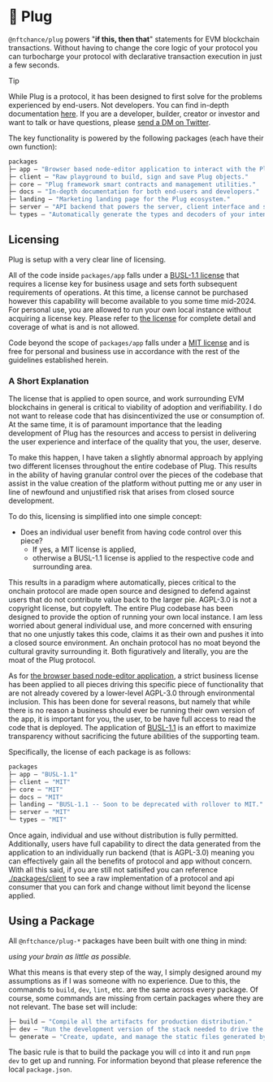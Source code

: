 # 🔌 Plug

`@nftchance/plug` powers "**if this, then that**" statements for EVM blockchain transactions. Without having to change the core logic of your protocol you can turbocharge your protocol with declarative transaction execution in just a few seconds.

> [!TIP]
> While Plug is a protocol, it has been designed to first solve for the problems experienced by end-users. Not developers. You can find in-depth documentation [here](https://onplug.io). If you are a developer, builder, creator or investor and want to talk or have questions, please [send a DM on Twitter](https://twitter.com/nftchance).

The key functionality is powered by the following packages (each have their own function):

```ml
packages
├─ app — "Browser based node-editor application to interact with the Plug protocol."
├─ client — "Raw playground to build, sign and save Plug objects."
├─ core — "Plug framework smart contracts and management utilities."
├─ docs — "In-depth documentation for both end-users and developers."
├─ landing — "Marketing landing page for the Plug ecosystem."
├─ server — "API backend that powers the server, client interface and sdk when needed."
└─ types — "Automatically generate the types and decoders of your intent framework."
```

## Licensing

Plug is setup with a very clear line of licensing.

All of the code inside `packages/app` falls under a [BUSL-1.1 license](./packages/app/LICENSE) that requires a license key for business usage and sets forth subsequent requirements of operations. At this time, a license cannot be purchased however this capability will become available to you some time mid-2024. For personal use, you are allowed to run your own local instance without acquiring a license key. Please refer to [the license](./packages/app/LICENSE) for complete detail and coverage of what is and is not allowed.

Code beyond the scope of `packages/app` falls under a [MIT license]() and is free for personal and business use in accordance with the rest of the guidelines established herein.

### A Short Explanation

The license that is applied to open source, and work surrounding EVM blockchains in general is critical to viability of adoption and verifiability. I do not want to release code that has disincentivized the use or consumption of. At the same time, it is of paramount importance that the leading development of Plug has the resources and access to persist in delivering the user experience and interface of the quality that you, the user, deserve.

To make this happen, I have taken a slightly abnormal approach by applying two different licenses throughout the entire codebase of Plug. This results in the ability of having granular control over the pieces of the codebase that assist in the value creation of the platform without putting me or any user in line of newfound and unjustified risk that arises from closed source development.

To do this, licensing is simplified into one simple concept:

-   Does an individual user benefit from having code control over this piece?
    -   If yes, a MIT license is applied,
    -   otherwise a BUSL-1.1 license is applied to the respective code and surrounding area.

This results in a paradigm where automatically, pieces critical to the onchain protocol are made open source and designed to defend against users that do not contribute value back to the larger pie. AGPL-3.0 is not a copyright license, but copyleft. The entire Plug codebase has been designed to provide the option of running your own local instance. I am less worried about general individual use, and more concerned with ensuring that no one unjustly takes this code, claims it as their own and pushes it into a closed source environment. An onchain protocol has no moat beyond the cultural gravity surrounding it. Both figuratively and literally, you are the moat of the Plug protocol.

As for [the browser based node-editor application](./packages/app/), a strict business license has been applied to all pieces driving this specific piece of functionality that are not already covered by a lower-level AGPL-3.0 through environmental inclusion. This has been done for several reasons, but namely that while there is no reason a business should ever be running their own version of the app, it is important for you, the user, to be have full access to read the code that is deployed. The application of [BUSL-1.1](./packages/app/LICENSE) is an effort to maximize transparency without sacrificing the future abilities of the supporting team.

Specifically, the license of each package is as follows:

```ml
packages
├─ app — "BUSL-1.1"
├─ client — "MIT"
├─ core — "MIT"
├─ docs — "MIT"
├─ landing — "BUSL-1.1 -- Soon to be deprecated with rollover to MIT."
├─ server — "MIT"
└─ types — "MIT"
```

Once again, individual and use without distribution is fully permitted. Additionally, users have full capability to direct the data generated from the application to an individually run backend (that is AGPL-3.0) meaning you can effectively gain all the benefits of protocol and app without concern. With all this said, if you are still not satisifed you can reference [./packages/client](./packages/client) to see a raw implementation of a protocol and api consumer that you can fork and change without limit beyond the license applied.

## Using a Package

All `@nftchance/plug-*` packages have been built with one thing in mind:

_using your brain as little as possible._

What this means is that every step of the way, I simply designed around my assumptions as if I was someone with no experience. Due to this, the commands to `build`, `dev`, `lint`, etc. are the same across every package. Of course, some commands are missing from certain packages where they are not relevant. The base set will include:

```ml
├─ build — "Compile all the artifacts for production distribution."
├─ dev — "Run the development version of the stack needed to drive the active package."
└─ generate — "Create, update, and manage the static files generated by Plug."
```

The basic rule is that to build the package you will `cd` into it and run `pnpm dev` to get up and running. For information beyond that please reference the local `package.json`.
